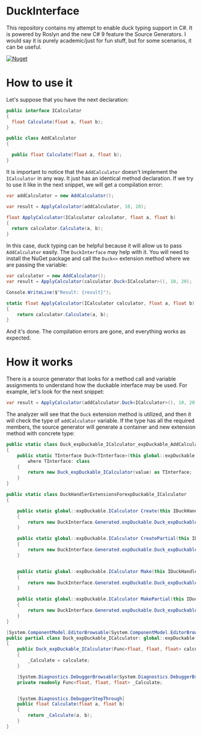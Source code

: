 # DuckInterface

This repository contains my attempt to enable duck typing support in C#. It is powered by Roslyn and the new C# 9 feature the Source Generators. 
I would say it is purely academic/just for fun stuff, but for some scenarios, it can be useful.

[![Nuget](https://img.shields.io/badge/nuget-DuckInterface-blue?style=flat-square&logo=nuget)](https://www.nuget.org/packages/DuckInterface/)

# How to use it

Let's suppose that you have the next declaration:

``` cs 
public interface ICalculator
{
  float Calculate(float a, float b);
}

public class AddCalculator
{

  public float Calculate(float a, float b);
}
```

It is important to notice that the `` AddCalculator `` doesn't implement the `` ICalculator `` in any way. It just has an identical method declaration.
If we try to use it like in the next snippet, we will get a compilation error:

``` cs
var addCalculator = new AddCalculator();

var result = ApplyCalculator(addCalculator, 10, 20);

float ApplyCalculator(ICalculator calculator, float a, float b)
{
  return calculator.Calculate(a, b);
}

```
In this case, duck typing can be helpful because it will allow us to pass `` AddCalculator `` easily. The `` DuckInterface `` may help with it. 
You will need to install the NuGet package and call the `` Duck<> `` extension method where we are passing the variable:

``` cs 
var calculator = new AddCalculator();
var result = ApplyCalculator(calculator.Duck<ICalculator>(), 10, 20);

Console.WriteLine($"Result: {result}");

static float ApplyCalculator(ICalculator calculator, float a, float b)
{
    return calculator.Calculate(a, b);
}
```

And it's done. The compilation errors are gone, and everything works as expected.

# How it works

There is a source generator that looks for a method call and variable assignments to understand how the duckable interface may be used. 
For example, let's look for the next snippet:
``` cs
var result = ApplyCalculator(addCalculator.Duck<ICalculator>(), 10, 20);
``` 

The analyzer will see that the ``` Duck ``` extension method is utilized, and then it will check the type of ``` addCalculator ``` variable.
If the type has all the required members, the source generator will generate a container and new extension method with concrete type:
``` cs
public static class Duck_expDuckable_ICalculator_expDuckable_AddCalculator_Extensions
{
    public static TInterface Duck<TInterface>(this global::expDuckable.AddCalculator value) 
        where TInterface: class
    {
        return new Duck_expDuckable_ICalculator(value) as TInterface;
    }
}

public static class DuckHandlerExtensionsForexpDuckable_ICalculator
{

    public static global::expDuckable.ICalculator Create(this IDuckHandler<global::expDuckable.ICalculator> handler, Func<float, float, float> calculate)
    {
        return new DuckInterface.Generated.expDuckable.Duck_expDuckable_ICalculator(calculate);
    }

    public static global::expDuckable.ICalculator CreatePartial(this IDuckHandler<global::expDuckable.ICalculator> handler, Func<float, float, float> calculate = default)
    {
        return new DuckInterface.Generated.expDuckable.Duck_expDuckable_ICalculator(calculate);
    }


    public static global::expDuckable.ICalculator Make(this IDuckHandler<global::expDuckable.ICalculator> handler, Func<float, float, float> calculate)
    {
        return new DuckInterface.Generated.expDuckable.Duck_expDuckable_ICalculator(calculate);
    }

    public static global::expDuckable.ICalculator MakePartial(this IDuckHandler<global::expDuckable.ICalculator> handler, Func<float, float, float> calculate = default)
    {
        return new DuckInterface.Generated.expDuckable.Duck_expDuckable_ICalculator(calculate);
    }
}

[System.ComponentModel.EditorBrowsable(System.ComponentModel.EditorBrowsableState.Never)]
public partial class Duck_expDuckable_ICalculator: global::expDuckable.ICalculator 
{
    public Duck_expDuckable_ICalculator(Func<float, float, float> calculate)
    {
        _Calculate = calculate;
    }

    [System.Diagnostics.DebuggerBrowsable(System.Diagnostics.DebuggerBrowsableState.Never)] 
    private readonly Func<float, float, float> _Calculate;        


    [System.Diagnostics.DebuggerStepThrough]
    public float Calculate(float a, float b)
    {
        return _Calculate(a, b);
    }
}

```
